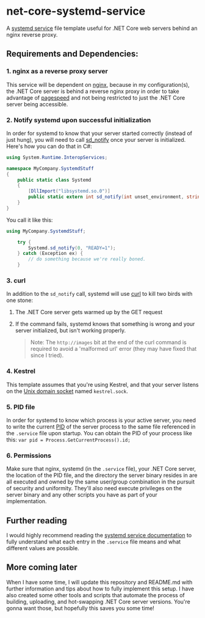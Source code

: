 # net-core-systemd-service
A [systemd service](https://www.freedesktop.org/software/systemd/man/systemd.service.html) file template useful for .NET Core web servers behind an nginx reverse proxy.

## Requirements and Dependencies:

### 1. nginx as a reverse proxy server
This service will be dependent on [nginx](https://www.nginx.com/), because in my configuration(s), the .NET Core server is behind a reverse nginx proxy in order to take advantage of [pagespeed](https://developers.google.com/speed/pagespeed/module/) and not being restricted to just the .NET Core server being accessible.

### 2. Notify systemd upon successful initialization
In order for systemd to know that your server started correctly (instead of just hung), you will need to call [sd_notify](https://www.freedesktop.org/software/systemd/man/sd_notify.html) once your server is initialized. Here's how you can do that in C#:

```C#
using System.Runtime.InteropServices;

namespace MyCompany.SystemdStuff
{
    public static class Systemd
    {
        [DllImport("libsystemd.so.0")]
        public static extern int sd_notify(int unset_environment, string state);
    }
}
```
You call it like this:

```C#
using MyCompany.SystemdStuff;

    try {
        Systemd.sd_notify(0, "READY=1");
    } catch (Exception ex) {
        // do something because we're really boned.
    }
```
### 3. curl
In addition to the `sd_notify` call, systemd will use [curl](https://curl.haxx.se/) to kill two birds with one stone:
1. The .NET Core server gets warmed up by the GET request
2. If the command fails, systemd knows that something is wrong and your server initialized, but isn't working properly.

    > Note: The `http://images` bit at the end of the curl command is required to avoid a 'malformed url' error (they may have fixed that since I tried).

### 4. Kestrel
This template assumes that you're using Kestrel, and that your server listens on the [Unix domain socket](https://en.wikipedia.org/wiki/Unix_domain_socket) named `kestrel.sock`.

### 5. PID file
In order for systemd to know which process is your active server, you need to write the current [PID](https://en.wikipedia.org/wiki/Process_identifier) of the server process to the same file referenced in the `.service` file upon startup. You can obtain the PID of your process like this: `var pid = Process.GetCurrentProcess().id;`

### 6. Permissions
Make sure that nginx, systemd (in the `.service` file), your .NET Core server, the location of the PID file, and the directory the server binary resides in are all executed and owned by the same user/group combination in the pursuit of security and uniformity. They'll also need execute privileges on the server binary and any other scripts you have as part of your implementation.

## Further reading
I would highly recommend reading the [systemd service documentation](https://www.freedesktop.org/software/systemd/man/systemd.service.html) to fully understand what each entry in the `.service` file means and what different values are possible.

## More coming later
When I have some time, I will update this repository and README.md with further information and tips about how to fully implement this setup. I have also created some other tools and scripts that automate the process of building, uploading, and hot-swapping .NET Core server versions. You're gonna want those, but hopefully this saves you some time!
